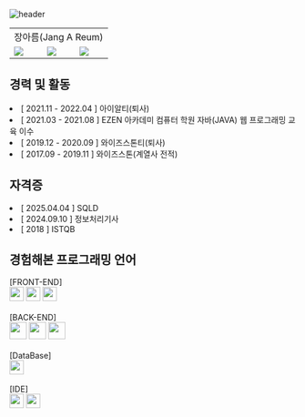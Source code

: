 ![header](https://capsule-render.vercel.app/api?type=waving&color=0271FF&text=areumJang&animation=twinkling&fontColor=fff)

<table>
  <tr><td colspan="3" align="center">장아름(Jang A Reum)</td></tr>
  <tr>
    <td><a href="mailto:jangareum03@gmail.com"><img src="https://img.shields.io/badge/Gmail-EA4335?style=flat-square&logo=Gmail&logoColor=white" /></a></td>
    <td><a href="https://areum.tistory.com/"><img src="https://img.shields.io/badge/Blogger-FF5722?style=flat-square&logo=Blogger&logoColor=white" /></a></td>
    <td><a href="https://github.com/jangareum03/"><img src="https://img.shields.io/badge/Github-181B18?style=flat-square&logo=GitHub&logoColor=white" /></a></td>
  </tr>
</table>
  
<h2>경력 및 활동</h2>
<li>[ 2021.11 - 2022.04 ] 아이알티(퇴사)
<li>[ 2021.03 - 2021.08 ] EZEN 아카데미 컴퓨터 학원 자바(JAVA) 웹 프로그래밍 교육 이수
<li>[ 2019.12 - 2020.09 ] 와이즈스톤티(퇴사)
<li>[ 2017.09 - 2019.11 ] 와이즈스톤(계열사 전적)

<h2>자격증</h2>
<li>[ 2025.04.04 ] SQLD </li>
<li>[ 2024.09.10 ] 정보처리기사 </li>
<li>[ 2018 ] ISTQB</li>

<h2>경험해본 프로그래밍 언어</h2>
[FRONT-END]<br>
  <img src="https://img.shields.io/badge/HTML5-E34F26?style=flat-square&logo=HTML5&logoColor=white" height="25"/>
  <img src="https://img.shields.io/badge/CSS3-1572B6?style=flat-square&logo=CSS3&logoColor=white" height="25"/>
  <img src="https://img.shields.io/badge/JavaScript-E3CB1E?style=flat-square&logo=JavaScript&logoColor=white" height="25"/><br><br>
[BACK-END]<br>
  <img src="https://img.shields.io/badge/Java-007396?style=flat-square&logo=Java&logoColor=white" height="30"/>
  <img src="https://img.shields.io/badge/Spring-6DB33F?style=flat-square&logo=Spring&logoColor=white" height="30"/>
  <img src="https://img.shields.io/badge/Jsp-E86C16?style=flat-square&logo=Java&logoColor=white" height="30"/><br><br>
[DataBase]<br>
  <img src="https://img.shields.io/badge/Oracle-F80000?style=flat-square&logo=Oracle&logoColor=white" height="25"/><br><br>
[IDE]<br>
  <img src="https://img.shields.io/badge/Eclipse-2C2255?style=flat-square&logo=Eclipse&logoColor=white" height="25"/>
  <img src="https://img.shields.io/badge/IntelliJ-000000?style=flat-square&logo=IntelliJ IDEA&logoColor=white" height="25"/>  

<!--
<h3 align="center">🍒ME</h3>
<p align="center">
<a href="mailto:jangareum03@gmail.com"><img src="https://img.shields.io/badge/Gmail-EA4335?style=flat-square&logo=Gmail&logoColor=white" /></a>
<a href="https://areum.tistory.com/"><img src="https://img.shields.io/badge/Blogger-FF5722?style=flat-square&logo=Blogger&logoColor=white" /></a>
</p>

<h3 align="center">🙆🏻‍♀️MY SKILLS</h3>
<p align="center">
<img src="https://img.shields.io/badge/HTML5-E34F26?style=flat-square&logo=HTML5&logoColor=white" />
<img src="https://img.shields.io/badge/CSS3-1572B6?style=flat-square&logo=CSS3&logoColor=white" />
<img src="https://img.shields.io/badge/JavaScript-E3CB1E?style=flat-square&logo=JavaScript&logoColor=white" />
<img src="https://img.shields.io/badge/Java-007396?style=flat-square&logo=Java&logoColor=white" /><br>
<img src="https://img.shields.io/badge/Spring-6DB33F?style=flat-square&logo=Spring&logoColor=white" />
<img src="https://img.shields.io/badge/Oracle-F80000?style=flat-square&logo=Oracle&logoColor=white" />
<img src="https://img.shields.io/badge/ApacheTomcat-F8DC75?style=flat-square&logo=ApacheTomcat&logoColor=white" />
</p>


<h3 align="center">🌹TODAY</h3>
<p align="center">
<a href="https://hits.seeyoufarm.com"><img src="https://hits.seeyoufarm.com/api/count/incr/badge.svg?url=https://github.com/jangareum03-counter&count_bg=%233D84C8&title_bg=%23555555&icon=&icon_color=%23E7E7E7&title=hits&edge_flat=false"/></a>
</p>

<!--

**jangareum03/jangareum03** is a ✨ _special_ ✨ repository because its `README.md` (this file) appears on your GitHub profile.

Here are some ideas to get you started:

- 🔭 I’m currently working on ...
- 🌱 I’m currently learning ...
- 👯 I’m looking to collaborate on ...
- 🤔 I’m looking for help with ...
- 💬 Ask me about ...
- 📫 How to reach me: ...
- 😄 Pronouns: ...
- ⚡ Fun fact: ...
-->

